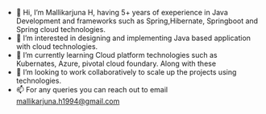 - 👋 Hi, I’m Mallikarjuna H, having 5+ years of exeperience in Java Development and frameworks such as Spring,Hibernate, Springboot and Spring cloud technologies.
- 👀 I’m interested in designing and implementing Java based application with cloud technologies.
- 🌱 I’m currently learning Cloud platform technologies such as Kubernates, Azure, pivotal cloud foundary. Along with these
- 💞️ I’m looking to work collaboratively to scale up the projects using technologies.
- 📫 For any queries you can reach out to email mallikarjuna.h1994@gmail.com

<!---
mallikarjunah/mallikarjunah is a ✨ special ✨ repository because its `README.md` (this file) appears on your GitHub profile.
You can click the Preview link to take a look at your changes.
--->
